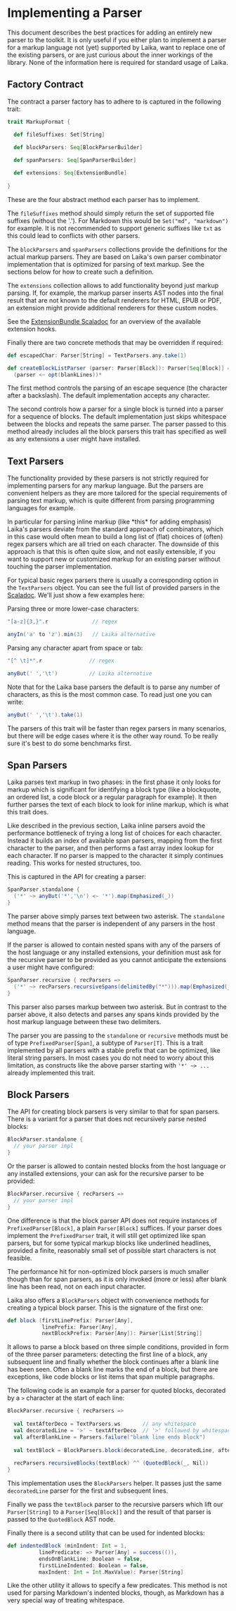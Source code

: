 
Implementing a Parser
=====================

This document describes the best practices for adding an entirely new parser to the toolkit.
It is only useful if you either plan to implement a parser for a markup language not (yet)
supported by Laika, want to replace one of the existing parsers, or are just
curious about the inner workings of the library. None of the information here is required
for standard usage of Laika.


Factory Contract
----------------

The contract a parser factory has to adhere to is captured in the following
trait:

```scala
trait MarkupFormat {

  def fileSuffixes: Set[String]

  def blockParsers: Seq[BlockParserBuilder]
  
  def spanParsers: Seq[SpanParserBuilder]

  def extensions: Seq[ExtensionBundle]
  
}
```

These are the four abstract method each parser has to implement.    
    
The `fileSuffixes` method should simply return the set of supported file
suffixes (without the '.'). For Markdown this would be `Set("md", "markdown")`
for example. It is not recommended to support generic suffixes like `txt` as this
could lead to conflicts with other parsers.

The `blockParsers` and `spanParsers` collections provide the definitions for the
actual markup parsers. They are based on Laika's own parser combinator implementation
that is optimized for parsing of text markup. See the sections below for how to 
create such a definition.

The `extensions` collection allows to add functionality beyond just markup parsing.
If, for example, the markup parser inserts AST nodes into the final result that
are not known to the default renderers for HTML, EPUB or PDF, an extension might provide
additional renderers for these custom nodes. 

See the [ExtensionBundle Scaladoc][bundle-scaladoc] for an overview of the available
extension hooks.

Finally there are two concrete methods that may be overridden if required:

```scala
def escapedChar: Parser[String] = TextParsers.any.take(1)

def createBlockListParser (parser: Parser[Block]): Parser[Seq[Block]] = 
  (parser <~ opt(blankLines))*
```

The first method controls the parsing of an escape sequence (the character after
a backslash). The default implementation accepts any character.

The second controls how a parser for a single block is turned into a parser for
a sequence of blocks. The default implementation just skips whitespace between
the blocks and repeats the same parser. The parser passed to this method already
includes all the block parsers this trait has specified as well as any extensions
a user might have installed.


[bundle-scaladoc]: ../api/laika/bundle/ExtensionBundle.html



Text Parsers
------------

The functionality provided by these parsers is not strictly required for implementing
parsers for any markup language. But the parsers are convenient helpers as they are more tailored 
for the special requirements of parsing text markup, which is quite different from parsing programming 
languages for example. 

In particular for parsing inline markup (like \*this\* for adding emphasis) Laika's parsers deviate
from the standard approach of combinators, which in this case would often mean to build
a long list of (flat) choices of (often) regex parsers which are all tried on each character.
The downside of this approach is that this is often quite slow, and not easily extensible, 
if you want to support new or customized markup for an existing parser without touching the parser
implementation.

For typical basic regex parsers there is usually a corresponding option in the `TextParsers`
object. You can see the full list of provided parsers in the [Scaladoc][text-scaladoc].
We'll just show a few examples here:

Parsing three or more lower-case characters:

```scala
"[a-z]{3,}".r              // regex

anyIn('a' to 'z').min(3)   // Laika alternative
```

Parsing any character apart from space or tab:

```scala
"[^ \t]*".r               // regex

anyBut(' ','\t')          // Laika alternative
```

Note that for the Laika base parsers the default is to parse any number of characters,
as this is the most common case. To read just one you can write:

```scala
anyBut(' ','\t').take(1)
```

The parsers of this trait will be faster than regex parsers in many scenarios, but
there will be edge cases where it is the other way round. To be really sure it's best
to do some benchmarks first. 


[text-scaladoc]: ../api/laika/parse/core/text/TextParsers$.html



Span Parsers
------------

Laika parses text markup in two phases: in the first phase it only looks for markup which is
significant for identifying a block type (like a blockquote, an ordered list, a code block
or a regular paragraph for example). It then further parses the text of each block to look
for inline markup, which is what this trait does.

Like described in the previous section, Laika inline parsers avoid the performance bottleneck
of trying a long list of choices for each character. Instead it builds an index of available
span parsers, mapping from the first character to the parser, and then performs a fast
array index lookup for each character. If no parser is mapped to the character it simply continues
reading. This works for nested structures, too.

This is captured in the API for creating a parser:

```scala
SpanParser.standalone {
  ('*' ~> anyBut('*','\n') <~ '*').map(Emphasized(_))
}    
```

The parser above simply parses text between two asterisk. The `standalone` method means
that the parser is independent of any parsers in the host language.

If the parser is allowed to contain nested spans with any of the parsers of the host language
or any installed extensions, your definition must ask for the recursive parser to be provided
as you cannot anticipate the extensions a user might have configured:

```scala
SpanParser.recursive { recParsers =>
  ('*' ~> recParsers.recursiveSpans(delimitedBy("*"))).map(Emphasized(_))
} 
```

This parser also parses markup between two asterisk. But in contrast to the parser above,
it also detects and parses any spans kinds provided by the host markup language between
these two delimiters.

The parser you are passing to the `standalone` or `recursive` methods must be of type `PrefixedParser[Span]`,
a subtype of `Parser[T]`. This is a trait implemented by all parsers with a stable prefix that can be
optimized, like literal string parsers. In most cases you do not need to worry about this limitation,
as constructs like the above parser starting with `'*' ~> ...` already implemented this trait.



Block Parsers
-------------

The API for creating block parsers is very similar to that for span parsers.
There is a variant for a parser that does not recursively parse nested blocks:

```scala
BlockParser.standalone {
  // your parser impl
}    
```

Or the parser is allowed to contain nested blocks from the host language
or any installed extensions, your can ask for the recursive parser to be provided:

```scala
BlockParser.recursive { recParsers =>
  // your parser impl
} 
```

One difference is that the block parser API does not require instances of `PrefixedParser[Block]`,
a plain `Parser[Block]` suffices. If your parser does implement the `PrefixedParser` trait,
it will still get optimized like span parsers, but for some typical markup blocks like underlined
headlines, provided a finite, reasonably small set of possible start characters is not feasible.

The performance hit for non-optimized block parsers is much smaller though than for span parsers,
as it is only invoked (more or less) after blank line has been read, not on each input character. 

Laika also offers a `BlockParsers` object with convenience methods for creating
a typical block parser. This is the signature of the first one:

```scala
def block (firstLinePrefix: Parser[Any], 
           linePrefix: Parser[Any], 
           nextBlockPrefix: Parser[Any]): Parser[List[String]]
```

It allows to parse a block based on three simple conditions, provided in form of
the three parser parameters: detecting the first line of a block, any subsequent
line and finally whether the block continues after a blank line has been seen.
Often a blank line marks the end of a block, but there are exceptions, like code
blocks or list items that span multiple paragraphs.

The following code is an example for a parser for quoted blocks, decorated
by a `>` character at the start of each line:

```scala
BlockParser.recursive { recParsers =>
  
  val textAfterDeco = TextParsers.ws       // any whitespace
  val decoratedLine = '>' ~ textAfterDeco  // '>' followed by whitespace
  val afterBlankLine = Parsers.failure("blank line ends block")
  
  val textBlock = BlockParsers.block(decoratedLine, decoratedLine, afterBlankLine)
  
  recParsers.recursiveBlocks(textBlock) ^^ (QuotedBlock(_, Nil))
}
```
 
This implementation uses the `BlockParsers` helper. It passes just the same `decoratedLine`
parser for the first and subsequent lines.

Finally we pass the `textBlock` parser to the recursive parsers which lift our
`Parser[String]` to a `Parser[Seq[Block]]` and the result of that parser is 
passed to the `QuotedBlock` AST node.

Finally there is a second utility that can be used for indented blocks:

```scala
def indentedBlock (minIndent: Int = 1,
          linePredicate: => Parser[Any] = success(()),
          endsOnBlankLine: Boolean = false,
          firstLineIndented: Boolean = false,
          maxIndent: Int = Int.MaxValue): Parser[String]
```

Like the other utility it allows to specify a few predicates. This method
is not used for parsing Markdown's indented blocks, though, as Markdown has
a very special way of treating whitespace.
